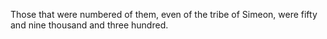 Those that were numbered of them, even of the tribe of Simeon, were fifty and nine thousand and three hundred.
